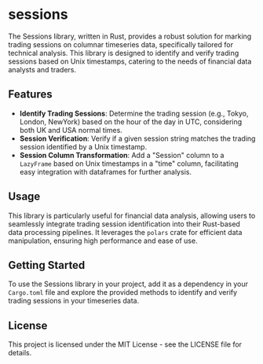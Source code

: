# sessions

The Sessions library, written in Rust, provides a robust solution for marking trading sessions on columnar timeseries data, specifically tailored for technical analysis. This library is designed to identify and verify trading sessions based on Unix timestamps, catering to the needs of financial data analysts and traders.

## Features

- **Identify Trading Sessions**: Determine the trading session (e.g., Tokyo, London, NewYork) based on the hour of the day in UTC, considering both UK and USA normal times.
- **Session Verification**: Verify if a given session string matches the trading session identified by a Unix timestamp.
- **Session Column Transformation**: Add a "Session" column to a `LazyFrame` based on Unix timestamps in a "time" column, facilitating easy integration with dataframes for further analysis.

## Usage

This library is particularly useful for financial data analysis, allowing users to seamlessly integrate trading session identification into their Rust-based data processing pipelines. It leverages the `polars` crate for efficient data manipulation, ensuring high performance and ease of use.

## Getting Started

To use the Sessions library in your project, add it as a dependency in your `Cargo.toml` file and explore the provided methods to identify and verify trading sessions in your timeseries data.

## License

This project is licensed under the MIT License - see the LICENSE file for details.
